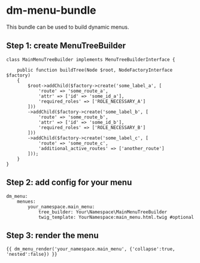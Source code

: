 dm-menu-bundle
==============

This bundle can be used to build dynamic menus.

Step 1: create MenuTreeBuilder
------------------------------

    class MainMenuTreeBuilder implements MenuTreeBuilderInterface {
    
        public function buildTree(Node $root, NodeFactoryInterface $factory)
        {
            $root->addChild($factory->create('some_label_a', [
                'route' => 'some_route_a',
                'attr' => ['id' => 'some_id_a'],
                'required_roles' => ['ROLE_NECESSARY_A']
            ]))
            ->addChild($factory->create('some_label_b', [
                'route' => 'some_route_b',
                'attr' => ['id' => 'some_id_b'],
                'required_roles' => ['ROLE_NECESSARY_B']
            ]))
            ->addChild($factory->create('some_label_c', [
                'route' => 'some_route_c',
                'additional_active_routes' => ['another_route']
            ]));
        }
    }
    
    
Step 2: add config for your menu
-----------------------

    dm_menu:
        menues:
            your_namespace.main_menu:
                tree_builder: Your\Namespace\MainMenuTreeBuilder
                twig_template: YourNamespace:main_menu.html.twig #optional

    
Step 3: render the menu
-----------------------

    {{ dm_menu_render('your_namespace.main_menu', {'collapse':true, 'nested':false}) }}
